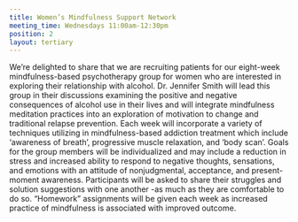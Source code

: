 ```yaml
---
title: Women’s Mindfulness Support Network
meeting_time: Wednesdays 11:00am-12:30pm
position: 2
layout: tertiary
---
```


We’re delighted to share that we are recruiting patients for our eight-week mindfulness-based psychotherapy group for women who are interested in exploring their relationship with alcohol. Dr. Jennifer Smith will lead this group in their discussions examining the positive and negative consequences of alcohol use in their lives and will integrate mindfulness meditation practices into an exploration of motivation to change and traditional relapse prevention. Each week will incorporate a variety of techniques utilizing in mindfulness-based addiction treatment which include ‘awareness of breath’, progressive muscle relaxation, and ‘body scan’. Goals for the group members will be individualized and may include a reduction in stress and increased ability to respond to negative thoughts, sensations, and emotions with an attitude of nonjudgmental, acceptance, and present-moment awareness.  Participants will be asked to share their struggles and solution suggestions with one another -as much as they are comfortable to do so.  “Homework” assignments will be given each week as increased practice of mindfulness is associated with improved outcome.

